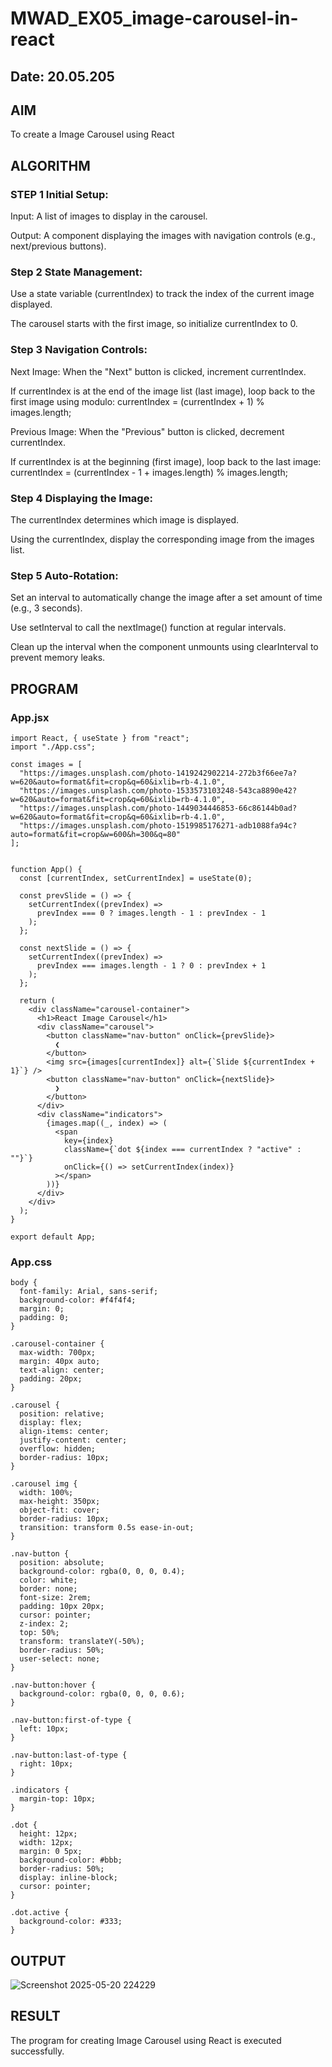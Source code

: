 # MWAD_EX05_image-carousel-in-react
## Date: 20.05.205

## AIM
To create a Image Carousel using React 

## ALGORITHM
### STEP 1 Initial Setup:
Input: A list of images to display in the carousel.

Output: A component displaying the images with navigation controls (e.g., next/previous buttons).

### Step 2 State Management:
Use a state variable (currentIndex) to track the index of the current image displayed.

The carousel starts with the first image, so initialize currentIndex to 0.

### Step 3 Navigation Controls:
Next Image: When the "Next" button is clicked, increment currentIndex.

If currentIndex is at the end of the image list (last image), loop back to the first image using modulo:
currentIndex = (currentIndex + 1) % images.length;

Previous Image: When the "Previous" button is clicked, decrement currentIndex.

If currentIndex is at the beginning (first image), loop back to the last image:
currentIndex = (currentIndex - 1 + images.length) % images.length;

### Step 4 Displaying the Image:
The currentIndex determines which image is displayed.

Using the currentIndex, display the corresponding image from the images list.

### Step 5 Auto-Rotation:
Set an interval to automatically change the image after a set amount of time (e.g., 3 seconds).

Use setInterval to call the nextImage() function at regular intervals.

Clean up the interval when the component unmounts using clearInterval to prevent memory leaks.

## PROGRAM
### App.jsx
```
import React, { useState } from "react";
import "./App.css";

const images = [
  "https://images.unsplash.com/photo-1419242902214-272b3f66ee7a?w=620&auto=format&fit=crop&q=60&ixlib=rb-4.1.0",
  "https://images.unsplash.com/photo-1533573103248-543ca8890e42?w=620&auto=format&fit=crop&q=60&ixlib=rb-4.1.0",
  "https://images.unsplash.com/photo-1449034446853-66c86144b0ad?w=620&auto=format&fit=crop&q=60&ixlib=rb-4.1.0",
  "https://images.unsplash.com/photo-1519985176271-adb1088fa94c?auto=format&fit=crop&w=600&h=300&q=80"
];


function App() {
  const [currentIndex, setCurrentIndex] = useState(0);

  const prevSlide = () => {
    setCurrentIndex((prevIndex) =>
      prevIndex === 0 ? images.length - 1 : prevIndex - 1
    );
  };

  const nextSlide = () => {
    setCurrentIndex((prevIndex) =>
      prevIndex === images.length - 1 ? 0 : prevIndex + 1
    );
  };

  return (
    <div className="carousel-container">
      <h1>React Image Carousel</h1>
      <div className="carousel">
        <button className="nav-button" onClick={prevSlide}>
          ❮
        </button>
        <img src={images[currentIndex]} alt={`Slide ${currentIndex + 1}`} />
        <button className="nav-button" onClick={nextSlide}>
          ❯
        </button>
      </div>
      <div className="indicators">
        {images.map((_, index) => (
          <span
            key={index}
            className={`dot ${index === currentIndex ? "active" : ""}`}
            onClick={() => setCurrentIndex(index)}
          ></span>
        ))}
      </div>
    </div>
  );
}

export default App;

```
### App.css
```
body {
  font-family: Arial, sans-serif;
  background-color: #f4f4f4;
  margin: 0;
  padding: 0;
}

.carousel-container {
  max-width: 700px;
  margin: 40px auto;
  text-align: center;
  padding: 20px;
}

.carousel {
  position: relative;
  display: flex;
  align-items: center;
  justify-content: center;
  overflow: hidden;
  border-radius: 10px;
}

.carousel img {
  width: 100%;
  max-height: 350px;
  object-fit: cover;
  border-radius: 10px;
  transition: transform 0.5s ease-in-out;
}

.nav-button {
  position: absolute;
  background-color: rgba(0, 0, 0, 0.4);
  color: white;
  border: none;
  font-size: 2rem;
  padding: 10px 20px;
  cursor: pointer;
  z-index: 2;
  top: 50%;
  transform: translateY(-50%);
  border-radius: 50%;
  user-select: none;
}

.nav-button:hover {
  background-color: rgba(0, 0, 0, 0.6);
}

.nav-button:first-of-type {
  left: 10px;
}

.nav-button:last-of-type {
  right: 10px;
}

.indicators {
  margin-top: 10px;
}

.dot {
  height: 12px;
  width: 12px;
  margin: 0 5px;
  background-color: #bbb;
  border-radius: 50%;
  display: inline-block;
  cursor: pointer;
}

.dot.active {
  background-color: #333;
}
```
## OUTPUT
![Screenshot 2025-05-20 224229](https://github.com/user-attachments/assets/aa75196e-9c0b-47fe-92dc-091aa4cd2b30)


## RESULT
The program for creating Image Carousel using React is executed successfully.
